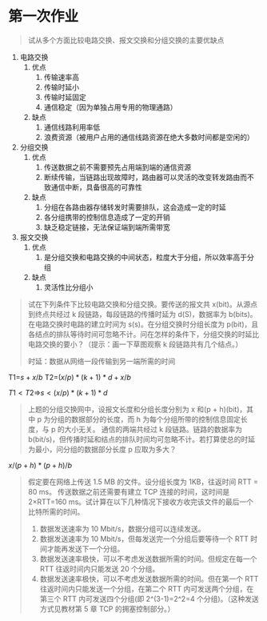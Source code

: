 # 第一次作业

> 试从多个方面比较电路交换、报文交换和分组交换的主要优缺点

1. 电路交换
    1. 优点
        1. 传输速率高
        2. 传输时延小
        3. 传输时延固定
        4. 通信稳定（因为单独占用专用的物理通路）
    2. 缺点
        1. 通信线路利用率低
        2. 浪费资源（被用户占用的通信线路资源在绝大多数时间都是空闲的）
2. 分组交换
    1. 优点
        1. 传送数据之前不需要预先占用端到端的通信资源
        2. 断续传输，当链路出现故障时，路由器可以灵活的改变转发路由而不致通信中断，具备很高的可靠性
    2. 缺点
        1. 分组在各路由器存储转发时需要排队，这会造成一定的时延
        2. 各分组携带的控制信息造成了一定的开销
        3. 缺乏稳定链接，无法保证端到端所需带宽
3. 报文交换
    1. 优点
        1. 是分组交换和电路交换的中间状态，粒度大于分组，所以效率高于分组
    2. 缺点
        1. 灵活性比分组小

> 试在下列条件下⽐较电路交换和分组交换。要传送的报⽂共 x(bit)。从源点到终点共经过 k 段链路，每段链路的传播时延为 d(S)，数据率为 b(bits)。在电路交换时电路的建⽴时间为 s(s)。在分组交换时分组长度为 p(bit)，且各结点的排队等待时间可忽略不计。问在怎样的条件下，分组交换的时延⽐电路交换的要⼩？（提⽰：画⼀下草图观察 k 段链路共有⼏个结点。）
>
> 时延：数据从网络一段传输到另一端所需的时间

T1=$s+x/b$
T2=$(x/p)*(k+1)*d+x/b$

$T1<T2$=>$s<(x/p)*(k+1)*d$

> 上题的分组交换⽹中，设报⽂长度和分组长度分别为 x 和(p + h)(bit)，其中 p 为分组的数据部分的长度，⽽ h 为每个分组所带的控制信息固定长度，与 p 的⼤⼩⽆关。 通信的两端共经过 k 段链路。链路的数据率为 b(bit/s)，但传播时延和结点的排队时间均可忽略不计。若打算使总的时延为最⼩，问分组的数据部分长度 p 应取为多⼤？

$x/(p+h)*(p+h)/b$

> 假定要在⽹络上传送 1.5 MB 的⽂件。设分组长度为 1KB，往返时间 RTT = 80 ms。 传送数据之前还需要有建⽴ TCP 连接的时间，这时间是 2×RTT=160 ms。试计算在以下⼏种情况下接收⽅收完该⽂件的最后⼀个⽐特所需的时间。
>
> 1. 数据发送速率为 10 Mbit/s，数据分组可以连续发送。
> 2. 数据发送速率为 10 Mbit/s，但每发送完⼀个分组后要等待⼀个 RTT 时间才能再发送下⼀个分组。
> 3. 数据发送速率极快，可以不考虑发送数据所需的时间。但规定在每⼀个 RTT 往返时间内只能发送 20 个分组。
> 4. 数据发送速率极快，可以不考虑发送数据所需的时间。但在第⼀个 RTT 往返时间内只能发送⼀个分组，在第⼆个 RTT 内可发送两个分组，在第三个 RTT 内可发送四个分组(即 2^(3-1)=2^2=4 个分组)。（这种发送⽅式见教材第 5 章 TCP 的拥塞控制部分。）
